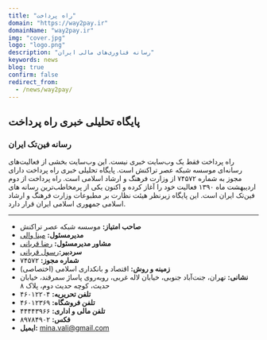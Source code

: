 ```yaml
---
title: "راه پرداخت"
domain: "https://way2pay.ir"
domainName: "way2pay.ir"
img: "cover.jpg"
logo: "logo.png"
description: "رسانه فناوری‌های مالی ایران"
keywords: news
blog: true
confirm: false
redirect_from:
  - /news/way2pay/
---
```


## پایگاه تحلیلی خبری راه پرداخت

### رسانه فین‌تک ایران

راه پرداخت فقط یک وب‌سایت خبری نیست. این وب‌سایت بخشی از فعالیت‌های رسانه‌ای موسسه شبکه عصر تراکنش است. پایگاه تحلیلی خبری راه پرداخت دارای مجوز به شماره ۷۴۵۷۲ از وزارت فرهنگ و ارشاد اسلامی است. راه پرداخت از دوم اردیبهشت ماه ۱۳۹۰ فعالیت خود را آغاز کرده و اکنون یکی از پرمخاطب‌ترین رسانه های فین‌تک ایران است. این پایگاه زیرنظر هیئت نظارت بر مطبوعات وزارت فرهنگ و ارشاد اسلامی جمهوری اسلامی ایران قرار دارد.

---

- **صاحب امتیاز:** موسسه شبکه عصر تراکنش
- **مدیرمسئول:** [مینا والی](https://way2pay.ir/author/%d9%85%db%8c%d9%86%d8%a7-%d9%88%d8%a7%d9%84%db%8c/)
- **مشاور مدیرمسئول:** [رضا قربانی](https://way2pay.ir/author/%d8%b1%d8%b6%d8%a7-%d9%82%d8%b1%d8%a8%d8%a7%d9%86%db%8c)
- **سردبیر:**[رسول قربانی](https://way2pay.ir/author/%d8%b1%d8%b3%d9%88%d9%84-%d9%82%d8%b1%d8%a8%d8%a7%d9%86%db%8c/)
- **شماره مجوز:** ۷۴۵۷۲
- **زمینه و روش:** اقتصاد و بانکداری اسلامی (اختصاصی)
- **نشانی:** تهران، جنت‌آباد جنوبی، خیابان لاله غربی، روبه‌روی پاساژ سمرقند، خیابان حدیث، کوچه حدیث دوم، پلاک ۸
- **تلفن تحریریه:** ۴۶۰۱۲۲۰۴
- **تلفن فروشگاه:** ۴۶۰۱۲۳۶۹
- **تلفن مالی و اداری:** ۴۴۴۴۳۹۶۶
- **فکس:** ۸۹۷۸۴۹۰۲
- **ایمیل:** mina.vali@gmail.com
